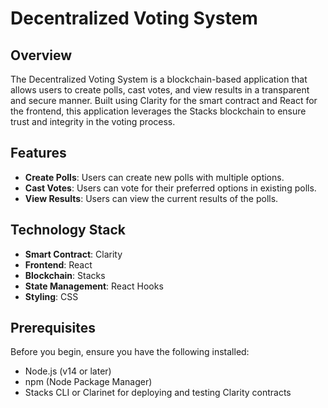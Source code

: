 # Decentralized Voting System

## Overview

The Decentralized Voting System is a blockchain-based application that allows users to create polls, cast votes, and view results in a transparent and secure manner. Built using Clarity for the smart contract and React for the frontend, this application leverages the Stacks blockchain to ensure trust and integrity in the voting process.

## Features

- **Create Polls**: Users can create new polls with multiple options.
- **Cast Votes**: Users can vote for their preferred options in existing polls.
- **View Results**: Users can view the current results of the polls.

## Technology Stack

- **Smart Contract**: Clarity
- **Frontend**: React
- **Blockchain**: Stacks
- **State Management**: React Hooks
- **Styling**: CSS

## Prerequisites

Before you begin, ensure you have the following installed:

- Node.js (v14 or later)
- npm (Node Package Manager)
- Stacks CLI or Clarinet for deploying and testing Clarity contracts
